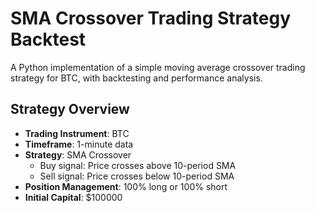 
# SMA Crossover Trading Strategy Backtest

A Python implementation of a simple moving average crossover trading strategy for BTC, with backtesting and performance analysis.

## Strategy Overview

- **Trading Instrument**: BTC
- **Timeframe**: 1-minute data
- **Strategy**: SMA Crossover
  - Buy signal: Price crosses above 10-period SMA
  - Sell signal: Price crosses below 10-period SMA
- **Position Management**: 100% long or 100% short 
- **Initial Capital**: $100000
